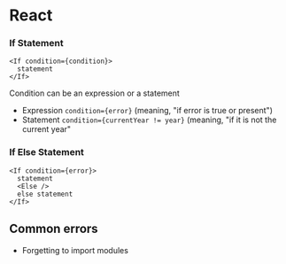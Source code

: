 # React

### If Statement

```
<If condition={condition}>
  statement
</If>
```
Condition can be an expression or a statement
- Expression `condition={error}` (meaning, "if error is true or present")
- Statement `condition={currentYear != year}` (meaning, "if it is not the current year"

### If Else Statement

```
<If condition={error}>
  statement
  <Else />
  else statement
</If>
```


## Common errors
- Forgetting to import modules
